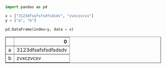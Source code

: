 

```python
import pandas as pd
```


```python
x = ["3123dfsafsfsdfsdsdv", "zvxczvcxv"]
y = ["a", "b"]
```


```python
pd.DataFrame(index=y, data = x)
```




<div>
<style scoped>
    .dataframe tbody tr th:only-of-type {
        vertical-align: middle;
    }

    .dataframe tbody tr th {
        vertical-align: top;
    }

    .dataframe thead th {
        text-align: right;
    }
</style>
<table border="1" class="dataframe">
  <thead>
    <tr style="text-align: right;">
      <th></th>
      <th>0</th>
    </tr>
  </thead>
  <tbody>
    <tr>
      <td>a</td>
      <td>3123dfsafsfsdfsdsdv</td>
    </tr>
    <tr>
      <td>b</td>
      <td>zvxczvcxv</td>
    </tr>
  </tbody>
</table>
</div>




```python

```
